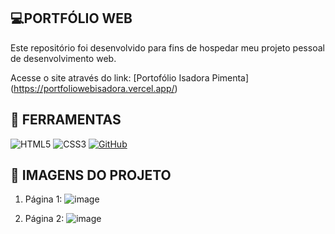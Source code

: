 ## 💻PORTFÓLIO WEB

Este repositório foi desenvolvido para fins de hospedar meu projeto pessoal de desenvolvimento web.

Acesse o site através do link: [Portofólio Isadora Pimenta] (https://portfoliowebisadora.vercel.app/)

## 📰 FERRAMENTAS

![HTML5](https://img.shields.io/badge/HTML5-000?style=for-the-badge&logo=html5)
![CSS3](https://img.shields.io/badge/CSS3-000?style=for-the-badge&logo=css3&logoColor=264CE4)
[![GitHub](https://img.shields.io/badge/GitHub-000?style=for-the-badge&logo=github&logoColor=30A3DC)](https://docs.github.com/)

## 📸 IMAGENS DO PROJETO

1. Página 1:
   ![image](https://github.com/isadoralai/portfolioweb/assets/143052370/cd7c423a-ace0-4588-a634-5254a02a5491)

2. Página 2:
   ![image](https://github.com/isadoralai/portfolioweb/assets/143052370/3487b501-c5aa-48ec-9880-d7c94e5eae86)






